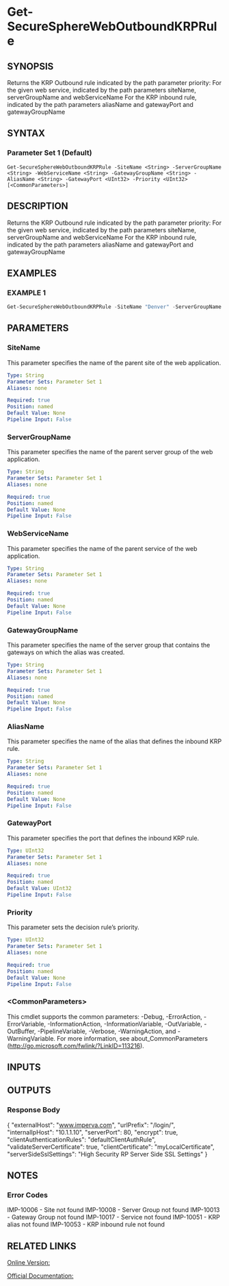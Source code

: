 ﻿# Get-SecureSphereWebOutboundKRPRule

## SYNOPSIS
Returns the KRP Outbound rule indicated by the path parameter priority:
For the given web service, indicated by the path parameters siteName, serverGroupName and webServiceName
For the KRP inbound rule, indicated by the path parameters aliasName and gatewayPort and gatewayGroupName

## SYNTAX

### Parameter Set 1 (Default)
```
Get-SecureSphereWebOutboundKRPRule -SiteName <String> -ServerGroupName <String> -WebServiceName <String> -GatewayGroupName <String> -AliasName <String> -GatewayPort <UInt32> -Priority <UInt32> [<CommonParameters>]
```

## DESCRIPTION
Returns the KRP Outbound rule indicated by the path parameter priority:
For the given web service, indicated by the path parameters siteName, serverGroupName and webServiceName
For the KRP inbound rule, indicated by the path parameters aliasName and gatewayPort and gatewayGroupName

## EXAMPLES

### EXAMPLE 1

```powershell
Get-SecureSphereWebOutboundKRPRule -SiteName "Denver" -ServerGroupName "HR-Prod" -WebServiceName "ODS-WebService" -GatewayGroupName "myServerGroup" -AliasName "krp_alias" -GatewayPort 80 -Priority 3
```

## PARAMETERS

### SiteName
This parameter specifies the name of the parent site of the web application.

```yaml
Type: String
Parameter Sets: Parameter Set 1
Aliases: none

Required: true
Position: named
Default Value: None
Pipeline Input: False
```

### ServerGroupName
This parameter specifies the name of the parent server group of the web application.

```yaml
Type: String
Parameter Sets: Parameter Set 1
Aliases: none

Required: true
Position: named
Default Value: None
Pipeline Input: False
```

### WebServiceName
This parameter specifies the name of the parent service of the web application.

```yaml
Type: String
Parameter Sets: Parameter Set 1
Aliases: none

Required: true
Position: named
Default Value: None
Pipeline Input: False
```

### GatewayGroupName
This parameter specifies the name of the server group that contains the gateways on which the alias was created.

```yaml
Type: String
Parameter Sets: Parameter Set 1
Aliases: none

Required: true
Position: named
Default Value: None
Pipeline Input: False
```

### AliasName
This parameter specifies the name of the alias that defines the inbound KRP rule.

```yaml
Type: String
Parameter Sets: Parameter Set 1
Aliases: none

Required: true
Position: named
Default Value: None
Pipeline Input: False
```

### GatewayPort
This parameter specifies the port that defines the inbound KRP rule.

```yaml
Type: UInt32
Parameter Sets: Parameter Set 1
Aliases: none

Required: true
Position: named
Default Value: UInt32
Pipeline Input: False
```

### Priority
This parameter sets the decision rule’s priority.

```yaml
Type: UInt32
Parameter Sets: Parameter Set 1
Aliases: none

Required: true
Position: named
Default Value: None
Pipeline Input: False
```

### \<CommonParameters\>
This cmdlet supports the common parameters: -Debug, -ErrorAction, -ErrorVariable, -InformationAction, -InformationVariable, -OutVariable, -OutBuffer, -PipelineVariable, -Verbose, -WarningAction, and -WarningVariable. For more information, see about_CommonParameters (http://go.microsoft.com/fwlink/?LinkID=113216).

## INPUTS

## OUTPUTS

### Response Body
{
"externalHost": "www.imperva.com",
"urlPrefix": "/login/",
"internalIpHost": "10.1.1.10",
"serverPort": 80,
"encrypt": true,
"clientAuthenticationRules": "defaultClientAuthRule",
"validateServerCertificate": true,
"clientCertificate": "myLocalCertificate",
"serverSideSslSettings": "High Security RP Server Side SSL Settings"
}

## NOTES

### Error Codes
IMP-10006 - Site not found
IMP-10008 - Server Group not found
IMP-10013 - Gateway Group not found
IMP-10017 - Service not found
IMP-10051 - KRP alias not found
IMP-10053 - KRP inbound rule not found

## RELATED LINKS

[Online Version:](https://github.com/akshinmustafayev/Documentation/MD)

[Official Documentation:](https://docs.imperva.com/bundle/v13.6-api-reference-guide/page/61885.htm)



